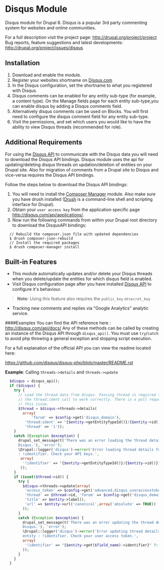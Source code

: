 Disqus Module
=====================

Disqus module for Drupal 8. Disqus is a popular 3rd party commenting system for
websites and online communities.

For a full description visit the project page: http://drupal.org/project/project
Bug reports, feature suggestions and latest developments:
http://drupal.org/project/issues/disqus

Installation
----------
1. Download and enable the module.
2. Register your websites shortname on [Disqus.com][1]
3. In the Disqus configuration, set the shortname to what you registered with
   Disqus.
4. Disqus comments can be enabled for any entity sub-type
   (for example, a content type). On the Manage fields page for each entity
   sub-type,you can enable disqus by adding a Disqus comments field.
5. Alternatively disqus comments can be used on Blocks. You will first need to
   configure the disqus comment field for any entity sub-type.
6. Visit the permissions, and set which users you would like to have the ability
   to view Disqus threads (recommended for role).

Additional Requirements
--------
For using the [Disqus API][2] to communicate with the Disqus data you will need
to download the Disqus API bindings.
Disqus module uses the api for updating/deleting disqus threads on
updation/deletion of entities on your Drupal site. Also for migration of
comments from a Drupal site to Disqus and vice-versa requires the Disqus API
bindings.

Follow the steps below to download the Disqus API bindings:

1. You will need to install the [Composer Manager][3] module. Also make sure you
have drush installed ([Drush][4] is a command-line shell and scripting
interface for Drupal).
2. Obtain your `user access key` from the application specific page
http://disqus.com/api/applications/.
3. Now run the following commands from within your Drupal root directory to
download the DisqusAPI bindings:

```
  // Rebuild the composer.json file with updated dependencies
  $ drush composer-json-rebuild
  // Install the required packages
  $ drush composer-manager install
```
Built-in Features
-------
- This module automatically updates and/or delete your Disqus threads when you
delete/update the entities for which disqus field is enabled.
- Visit Disqus configuration page after you have installed [Disqus API][5] to
configure it's behaviour.

> **Note:** Using this feature also requires the `public_key` or`secret_key`

- Tracking new comments and replies via "Google Analytics" analytic service.

####Examples
You can find the API reference here : http://disqus.com/api/docs/
Any of these methods can be called by creating an instance of the Disqus API
through `disqus_api()`. You must use `try`/`catch` to avoid php throwing a
general exception and stopping script execution.

For a full explanation of the official API you can view the readme located here:

https://github.com/disqus/disqus-php/blob/master/README.rst

**Example**: Calling `threads->details` and `threads->update`
```php
  $disqus = disqus_api();
  if ($disqus) {
    try {
      // Load the thread data from disqus. Passing thread is required to allow
      // the thread:ident call to work correctly. There is a pull request to fix
      // this issue.
      $thread = $disqus->threads->details(
        array(
            'forum' => $config->get('disqus_domain'),
         'thread:ident' => "{$entity->getEntityTypeId()}/{$entity->id()}",
         'thread' => '1'));
    }
    catch (Exception $exception) {
      drupal_set_message(t('There was an error loading the thread details from
      Disqus.'), 'error');
      \Drupal::logger('disqus')->error('Error loading thread details for entity
      : !identifier. Check your API keys.',
       array(
        '!identifier' => "{$entity->getEntityTypeId()}/{$entity->id()}"
       ));
    }
    if (isset($thread->id)) {
      try {
        $disqus->threads->update(array(
         'access_token' => $config->get('advanced.disqus_useraccesstoken'),
         'thread' => $thread->id, 'forum' => $config->get('disqus_domain'),
         'title' => $entity->label(),
         'url' => $entity->url('canonical',array('absolute' => TRUE))
        ));
      }
      catch (Exception $exception) {
        drupal_set_message(t('There was an error updating the thread details on
        Disqus.'), 'error');
        \Drupal::logger('disqus')->error('Error updating thread details for
        entity : !identifier. Check your user access token.',
        array(
         '!identifier' => "{$entity->get($field_name)->identifier}" ?: "{$entity->getEntityTypeId()}/{$entity->id()}"
        ));
      }
    }
  }
```
  [1]: disqus.com
  [2]: https://disqus.com/api/docs/
  [3]: https://www.drupal.org/project/composer_manager
  [4]: https://github.com/drush-ops/drush
  [5]: #additional-requirements
